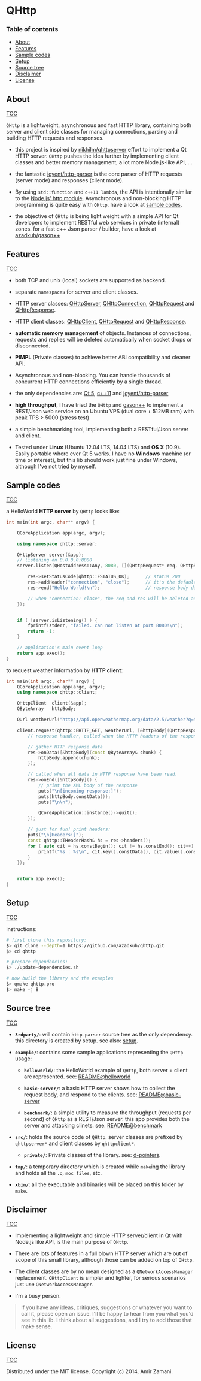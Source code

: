 # QHttp


### Table of contents
- [About](#about)
- [Features](#features)
- [Sample codes](#sample-codes)
- [Setup](#setup)
- [Source tree](#source-tree)
- [Disclaimer](#disclaimer)
- [License](#license)

## About
[TOC](#table-of-contents)

`QHttp` is a lightweight, asynchronous and fast HTTP library, containing both server and client side classes for managing connections, parsing and building HTTP requests and responses.

* this project is inspired by [nikhilm/qhttpserver](https://github.com/nikhilm/qhttpserver) effort to implement a Qt HTTP server. `QHttp` pushes the idea further by implementing client classes and better memory management, a lot more Node.js-like API, ...

* the fantastic [joyent/http-parser](https://github.com/joyent/http-parser) is the core parser of HTTP requests (server mode) and responses (client mode). 

* By using `std::function` and `c++11 lambda`, the API is intentionally similar to the [Node.js' http module](http://nodejs.org/api/http.html). Asynchronous and non-blocking HTTP programming is quite easy with `QHttp`. have a look at [sample codes](#sample-codes).

* the objective of `QHttp` is being light weight with a simple API for Qt developers to implement RESTful web services in private (internal) zones. for a fast c++ Json parser / builder, have a look at [azadkuh/gason++](https://github.com/azadkuh/gason--)



## Features
[TOC](#table-of-contents)

* both TCP and unix (local) sockets are supported as backend.

* separate `namespace`s for server and client classes.

* HTTP server classes: [QHttpServer](./src/qhttpserver.hpp), [QHttpConnection](./src/qhttpserverconnection.hpp), [QHttpRequest](./src/qhttpserverrequest.hpp) and [QHttpResponse](./src/qhttpserverresponse.hpp).

* HTTP client classes: [QHttpClient](./src/qhttpclient.hpp), [QHttpRequest](./src/qhttpclientrequest.hpp) and [QHttpResponse](./src/qhttpclientresponse.hpp).

* **automatic memory management** of objects. Instances of connections, requests and replies will be deleted automatically when socket drops or disconnected.

* **PIMPL** (Private classes) to achieve better ABI compatibility and cleaner API.

* Asynchronous and non-blocking. You can handle thousands of concurrent HTTP connections efficiently by a single thread.

* the only dependencies are: [Qt 5](http://qt-project.org/downloads), [c++11](http://en.wikipedia.org/wiki/C%2B%2B11) and [joyent/http-parser](https://github.com/joyent/http-parser)

* **high throughput**, I have tried the `QHttp` and [gason++](https://github.com/azadkuh/gason--) to implement a REST/Json web service on an Ubuntu VPS (dual core + 512MB ram) with peak TPS > 5000 (stress test)

* a simple benchmarking tool, implementing both a RESTful/Json server and client.

* Tested under **Linux** (Ubuntu 12.04 LTS, 14.04 LTS) and **OS X** (10.9). Easily portable where ever Qt 5 works. I have no **Windows** machine (or time or interest), but this lib should work just fine under Windows, although I've not tried by myself.


## Sample codes
[TOC](#table-of-contents)

a HelloWorld **HTTP server** by `QHttp` looks like:
``` cpp
int main(int argc, char** argv) {

    QCoreApplication app(argc, argv);

    using namespace qhttp::server;

    QHttpServer server(&app);
    // listening on 0.0.0.0:8080
    server.listen(QHostAddress::Any, 8080, [](QHttpRequest* req, QHttpResponse* res) {

        res->setStatusCode(qhttp::ESTATUS_OK);      // status 200
        res->addHeader("connection", "close");      // it's the default header, this line can be omitted.
        res->end("Hello World!\n");                 // response body data

        // when "connection: close", the req and res will be deleted automatically.
    });


    if ( !server.isListening() ) {
        fprintf(stderr, "failed. can not listen at port 8080!\n");
        return -1;
    }

    // application's main event loop
    return app.exec();
}
```

to request weather information by **HTTP client**:
```cpp
int main(int argc, char** argv) {
    QCoreApplication app(argc, argv);
    using namespace qhttp::client;

    QHttpClient  client(&app);
    QByteArray   httpBody;

    QUrl weatherUrl("http://api.openweathermap.org/data/2.5/weather?q=tehran,ir&units=metric&mode=xml");

    client.request(qhttp::EHTTP_GET, weatherUrl, [&httpBody](QHttpResponse* res) {
        // response handler, called when the HTTP headers of the response are ready

        // gather HTTP response data
        res->onData([&httpBody](const QByteArray& chunk) {
            httpBody.append(chunk);
        });

        // called when all data in HTTP response have been read.
        res->onEnd([&httpBody]() {
            // print the XML body of the response
            puts("\n[incoming response:]");
            puts(httpBody.constData());
            puts("\n\n");

            QCoreApplication::instance()->quit();
        });

        // just for fun! print headers:
        puts("\n[Headers:]");
        const qhttp::THeaderHash& hs = res->headers();
        for ( auto cit = hs.constBegin(); cit != hs.constEnd(); cit++) {
            printf("%s : %s\n", cit.key().constData(), cit.value().constData());
        }
    });


    return app.exec();
}
```

## Setup
[TOC](#table-of-contents)

instructions:
```bash
# first clone this repository:
$> git clone --depth=1 https://github.com/azadkuh/qhttp.git
$> cd qhttp

# prepare dependencies:
$> ./update-dependencies.sh

# now build the library and the examples
$> qmake qhttp.pro
$> make -j 8
```

## Source tree
[TOC](#table-of-contents)


* **`3rdparty/`**:
will contain `http-parser` source tree as the only dependency.
this directory is created by setup. see also: [setup](#setup).

* **`example/`**:
contains some sample applications representing the `QHttp` usage:
    * **`helloworld/`**:
    the HelloWorld example of `QHttp`, both server + client are represented.
    see: [README@helloworld](./example/helloworld/README.md)

    * **`basic-server/`**:
    a basic HTTP server shows how to collect the request body, and respond to the clients.
    see: [README@basic-server](./example/basic-server/README.md)
    

    * **`benchmark/`**:
    a simple utility to measure the throughput (requests per second) of `QHttp` as a REST/Json server. this app provides both the server and attacking clinets.
    see: [README@benchmark](./example/benchmark/README.md)
    

* **`src/`**:
holds the source code of `QHttp`. server classes are prefixed by `qhttpserver*` and client classes by `qhttpclient*`.
    * **`private/`**:
    Private classes of the library. see: [d-pointers](https://qt-project.org/wiki/Dpointer).

* **`tmp/`**:
a temporary directory which is created while `make`ing the library and holds all the `.o`, `moc files`, etc.

* **`xbin/`**:
all the executable and binaries will be placed on this folder by `make`.




## Disclaimer
[TOC](#table-of-contents)

* Implementing a lightweight and simple HTTP server/client in Qt with Node.js like API, is the main purpose of `QHttp`.

* There are lots of features in a full blown HTTP server which are out of scope of this small library, although those can be added on top of `QHttp`.

* The client classes are by no mean designed as a `QNetworkAccessManager` replacement. `QHttpClient` is simpler and lighter, for serious scenarios just use `QNetworkAccessManager`.

* I'm a busy person.


> If you have any ideas, critiques, suggestions or whatever you want to call it, please open an issue. I'll be happy to hear from you what you'd see in this lib. I think about all suggestions, and I try to add those that make sense.


## License
[TOC](#table-of-contents)

Distributed under the MIT license. Copyright (c) 2014, Amir Zamani.

